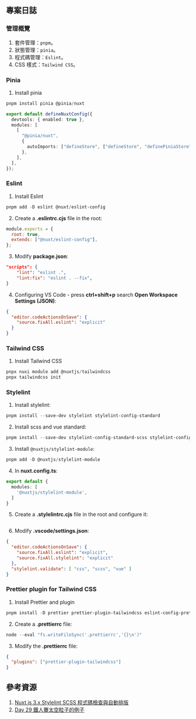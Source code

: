 ## 專案日誌

### 管理概覽

1. 套件管理：`pnpm`。
2. 狀態管理：`pinia`。
3. 程式碼管理：`Eslint`。
4. CSS 樣式：`Tailwind CSS`。

### Pinia

1. Install pinia

```powershell
pnpm install pinia @pinia/nuxt
```

```ts title='nuxt.config.ts'
export default defineNuxtConfig({
  devtools: { enabled: true },
  modules: [
    [
      "@pinia/nuxt",
      {
        autoImports: ["defineStore", ["defineStore", "definePiniaStore"]],
      },
    ],
  ],
});
```

### Eslint

1. Install Eslint

```powershell
pnpm add -D eslint @nuxt/eslint-config
```

2. Create a **.eslintrc.cjs** file in the root:

```js title='.eslintrc.cjs'
module.exports = {
  root: true,
  extends: ["@nuxt/eslint-config"],
};
```

3. Modify **package.json**:

```json
"scripts": {
    "lint": "eslint .",
    "lint:fix": "eslint . --fix",
}
```

4. Configuring VS Code - press **ctrl+shift+p** search **Open Workspace Settings (JSON)**:

```json
{
  "editor.codeActionsOnSave": {
    "source.fixAll.eslint": "explicit"
  }
}
```

### Tailwind CSS

1. Install Tailwind CSS

```powershell
pnpx nuxi module add @nuxtjs/tailwindcss
pnpx tailwindcss init
```

### Stylelint 
1. Install stylelint:
```powershell
pnpm install --save-dev stylelint stylelint-config-standard
```
2. Install scss and vue standard:
```powershell
pnpm install --save-dev stylelint-config-standard-scss stylelint-config-standard-vue stylelint-order postcss postcss-scss postcss-html
```
3. Install `@nuxtjs/stylelint-module`:
```powershell
pnpm add -D @nuxtjs/stylelint-module
```
4. In **nuxt.config.ts**:
```ts title='nuxt.config.ts'
export default {
  modules: [
    '@nuxtjs/stylelint-module',
  ]
}
```
5. Create a **.stylelintrc.cjs** file in the root and configure it:
```js

```
6. Modify **.vscode/settings.json**:
```json
{
  "editor.codeActionsOnSave": {
    "source.fixAll.eslint": "explicit",
    "source.fixAll.stylelint": "explicit"
  },
  "stylelint.validate": [ "css", "scss", "vue" ]
}
```

### Prettier plugin for Tailwind CSS
1. Install Prettier and plugin
```powershell
pnpm install -D prettier prettier-plugin-tailwindcss eslint-config-prettier eslint-plugin-prettier eslint-plugin-prettier-plugin-tailwindcss
```
2. Create a **.prettierrc** file:
```powershell
node --eval "fs.writeFileSync('.prettierrc','{}\n')"
```
3. Modify the **.prettierrc** file:
```json
{
  "plugins": ["prettier-plugin-tailwindcss"]
}
```

## 參考資源
1. [Nuxt.js 3.x Stylelint SCSS 程式碼檢查與自動排版](https://clairechang.tw/2023/08/04/nuxt3/nuxt-v3-stylelint/)
2. [Day 29 鐵人賽太空粒子的例子](https://emtech.cc/post/2023ironman-29/)